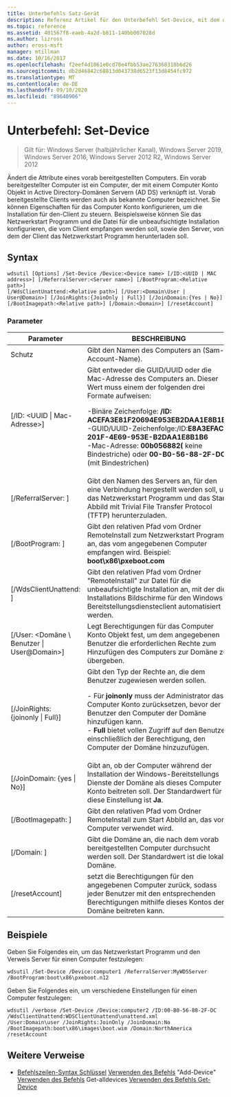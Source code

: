 ```yaml
---
title: Unterbefehls Satz-Gerät
description: Referenz Artikel für den Unterbefehl Set-Device, mit dem die Attribute eines vorab bereitgestellten Computers geändert werden.
ms.topic: reference
ms.assetid: 401567f8-eaeb-4a2d-b811-140bb007028d
ms.author: lizross
author: eross-msft
manager: mtillman
ms.date: 10/16/2017
ms.openlocfilehash: f2eef4d1061e0cd78e4fbb53ae276368318b6d26
ms.sourcegitcommit: db2d46842c68813d043738d6523f13d8454fc972
ms.translationtype: MT
ms.contentlocale: de-DE
ms.lasthandoff: 09/10/2020
ms.locfileid: "89640906"
---
```

# <a name="subcommand-set-device"></a>Unterbefehl: Set-Device

> Gilt für: Windows Server (halbjährlicher Kanal), Windows Server 2019, Windows Server 2016, Windows Server 2012 R2, Windows Server 2012

Ändert die Attribute eines vorab bereitgestellten Computers. Ein vorab bereitgestellter Computer ist ein Computer, der mit einem Computer Konto Objekt in Active Directory-Domänen Servern (AD DS) verknüpft ist. Vorab bereitgestellte Clients werden auch als bekannte Computer bezeichnet. Sie können Eigenschaften für das Computer Konto konfigurieren, um die Installation für den-Client zu steuern. Beispielsweise können Sie das Netzwerkstart Programm und die Datei für die unbeaufsichtigte Installation konfigurieren, die vom Client empfangen werden soll, sowie den Server, von dem der Client das Netzwerkstart Programm herunterladen soll.

## <a name="syntax"></a>Syntax
```
wdsutil [Options] /Set-Device /Device:<Device name> [/ID:<UUID | MAC address>] [/ReferralServer:<Server name>] [/BootProgram:<Relative path>]
[/WdsClientUnattend:<Relative path>] [/User:<Domain\User | User@Domain>] [/JoinRights:{JoinOnly | Full}] [/JoinDomain:{Yes | No}] [/BootImagepath:<Relative path>] [/Domain:<Domain>] [/resetAccount]
```
### <a name="parameters"></a>Parameter
|Parameter|BESCHREIBUNG|
|-------|--------|
|Schutz<computer name>|Gibt den Namen des Computers an (Sam-Account-Name).|
|[/ID: <UUID &#124; Mac-Adresse>]|Gibt entweder die GUID/UUID oder die Mac-Adresse des Computers an. Dieser Wert muss einem der folgenden drei Formate aufweisen:<p>-Binäre Zeichenfolge: **/ID: ACEFA3E81F20694E953EB2DAA1E8B1B6**<br />-GUID/UUID-Zeichenfolge:/ID:**E8A3EFAC-201F-4E69-953E-B2DAA1E8B1B6**<br />-Mac-Adresse: **00b056882(** keine Bindestriche) oder **00-B0-56-88-2F-DC** (mit Bindestrichen)|
|[/ReferralServer: <Server name> ]|Gibt den Namen des Servers an, für den eine Verbindung hergestellt werden soll, um das Netzwerkstart Programm und das Start Abbild mit Trivial File Transfer Protocol (TFTP) herunterzuladen.|
|[/BootProgram: <Relative path> ]|Gibt den relativen Pfad vom Ordner RemoteInstall zum Netzwerkstart Programm an, das vom angegebenen Computer empfangen wird. Beispiel: **boot\x86\pxeboot.com**|
|[/WdsClientUnattend: <Relative path> ]|Gibt den relativen Pfad vom Ordner "RemoteInstall" zur Datei für die unbeaufsichtigte Installation an, mit der die Installations Bildschirme für den Windows-Bereitstellungsdiensteclient automatisiert werden.|
|[/User: <Domäne \ Benutzer &#124; User@Domain>]|Legt Berechtigungen für das Computer Konto Objekt fest, um dem angegebenen Benutzer die erforderlichen Rechte zum Hinzufügen des Computers zur Domäne zu übergeben.|
|[/JoinRights: {joinonly &#124; Full}]|Gibt den Typ der Rechte an, die dem Benutzer zugewiesen werden sollen.<p>-   Für **joinonly** muss der Administrator das Computer Konto zurücksetzen, bevor der Benutzer den Computer der Domäne hinzufügen kann.<br />-   **Full** bietet vollen Zugriff auf den Benutzer, einschließlich der Berechtigung, den Computer der Domäne hinzuzufügen.|
|[/JoinDomain: {yes &#124; No}]|Gibt an, ob der Computer während der Installation der Windows-Bereitstellungs Dienste der Domäne als dieses Computer Konto beitreten soll. Der Standardwert für diese Einstellung ist **Ja**.|
|[/BootImagepath: <Relative path> ]|Gibt den relativen Pfad vom Ordner RemoteInstall zum Start Abbild an, das vom Computer verwendet wird.|
|[/Domain: <Domain> ]|Gibt die Domäne an, die nach dem vorab bereitgestellten Computer durchsucht werden soll. Der Standardwert ist die lokale Domäne.|
|[/resetAccount]|setzt die Berechtigungen für den angegebenen Computer zurück, sodass jeder Benutzer mit den entsprechenden Berechtigungen mithilfe dieses Kontos der Domäne beitreten kann.|
## <a name="examples"></a>Beispiele
Geben Sie Folgendes ein, um das Netzwerkstart Programm und den Verweis Server für einen Computer festzulegen:
```
wdsutil /Set-Device /Device:computer1 /ReferralServer:MyWDSServer
/BootProgram:boot\x86\pxeboot.n12
```
Geben Sie Folgendes ein, um verschiedene Einstellungen für einen Computer festzulegen:
```
wdsutil /verbose /Set-Device /Device:computer2 /ID:00-B0-56-88-2F-DC /WdsClientUnattend:WDSClientUnattend\unattend.xml
/User:Domain\user /JoinRights:JoinOnly /JoinDomain:No /BootImagepath:boot\x86\images\boot.wim /Domain:NorthAmerica /resetAccount
```
## <a name="additional-references"></a>Weitere Verweise
- [Befehlszeilen-Syntax Schlüssel](command-line-syntax-key.md) 
 [Verwenden des Befehls](using-the-add-device-command.md) 
 "Add-Device" [Verwenden des Befehls](using-the-get-alldevices-command.md) 
 Get-alldevices [Verwenden des Befehls Get-Device](using-the-get-device-command.md)
